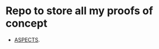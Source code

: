 # Repo to store all my proofs of concept

- [ASPECTS](https://github.com/delalama/conceptProofs/tree/master/aspects ).
